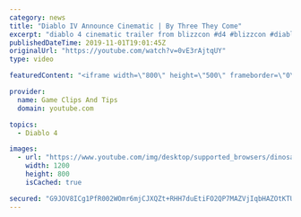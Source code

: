 ```yaml
---
category: news
title: "Diablo IV Announce Cinematic | By Three They Come"
excerpt: "diablo 4 cinematic trailer from blizzcon #d4 #blizzcon #diablo."
publishedDateTime: 2019-11-01T19:01:45Z
originalUrl: "https://youtube.com/watch?v=0vE3rAjtqUY"
type: video

featuredContent: "<iframe width=\"800\" height=\"500\" frameborder=\"0\" src=\"https://www.youtube.com/embed/0vE3rAjtqUY\" allow=\"accelerometer; autoplay; encrypted-media; gyroscope; picture-in-picture\" allowfullscreen></iframe>"

provider:
  name: Game Clips And Tips
  domain: youtube.com

topics:
  - Diablo 4

images:
  - url: "https://www.youtube.com/img/desktop/supported_browsers/dinosaur.png"
    width: 1200
    height: 800
    isCached: true

secured: "G9JOV8ICg1PfR002WOmr6mjCJXQZt+RHH7duEtiFO2QP7MAZVjIqbHAZOtKTUb6Y1E3ck4XfWvSqVYHrhvDQrXrkZgm2osrZYapWHGHkcFgBh30EAFCEEpqqjeIAMJObuEhJORM2PPY6qy8g7MdZOvgp8aV5SuqKasuFHN2EhCdH9V0OSCvPtMEbPlLRdjaRC83q5EHa+qofqJyVB5zcAvPajqb2mP8qdnG9qx6R5bAKWXhLdJXk73Do7pJpQey/W8dJCSxld5qBh278KH9fNOpDfOYU/WEHz1sls06aB434isaH+X0/QbLdc+7fNWs0Pg+wVW0yU91OsOY0gRe035qipDxUPKEWlq1a7mPKcw5EfHTZSG/6Y3apqEJXwKGUXUODk7iI5DFxlZyZxGSx3A==;HRuyjYttjCT3XPHs0sJzOQ=="
---
```


